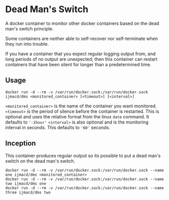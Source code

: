 # Dead Man's Switch

A docker container to monitor other docker containers based on the dead man's
switch principle.

Some containers are neither able to self-recover nor self-terminate when they
run into trouble.

If you have a container that you expect regular logging output from, and long
periods of no output are unexpected; then this container can restart containers
that have been silent for longer than a predetermined time.

## Usage

    docker run -d --rm -v /var/run/docker.sock:/var/run/docker.sock ijmacd/dms <monitored_container> [<timeout>] [<interval>]

`<monitored_container>` is the name of the container you want monitored.
`<timeout>` is the period of silence before the container is restarted. This is
optional and uses the relative format from the linux `date` command. It defaults
to `'-1hour'`
`<interval>` is also optional and is the monitoring interval in seconds. This
defaults to `'60'` seconds.


## Inception

This container produces regular output so its possible to put a dead man's
switch on the dead man's switch.

    docker run -d --rm -v /var/run/docker.sock:/var/run/docker.sock --name one ijmacd/dms <monitored_container>
    docker run -d --rm -v /var/run/docker.sock:/var/run/docker.sock --name two ijmacd/dms one
    docker run -d --rm -v /var/run/docker.sock:/var/run/docker.sock --name three ijmacd/dms two

